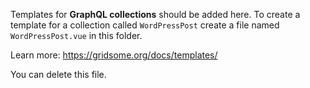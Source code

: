 Templates for **GraphQL collections** should be added here. To create a template
for a collection called `WordPressPost` create a file named `WordPressPost.vue`
in this folder.

Learn more: https://gridsome.org/docs/templates/

You can delete this file.
